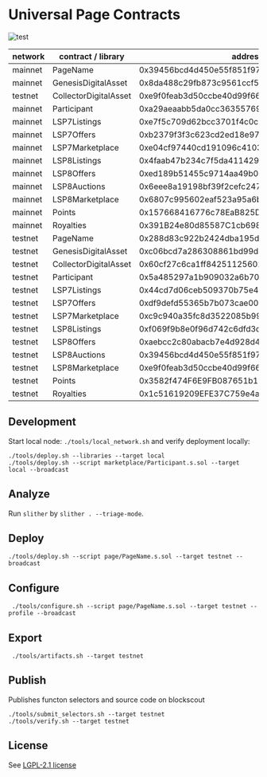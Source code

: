 # Universal Page Contracts

![test](https://github.com/Universal-Page/contracts/actions/workflows/test.yml/badge.svg)

| network | contract / library    | address                                    |
| ------- | --------------------- | ------------------------------------------ |
| mainnet | PageName              | 0x39456bcd4d450e55f851f97c30df828a4e1f6c66 |
| mainnet | GenesisDigitalAsset   | 0x8da488c29fb873c9561ccf5ff44dda6c1deddc37 |
| testnet | CollectorDigitalAsset | 0xe9f0feab3d50ccbe40d99f669fe1e89172908cdf |
| mainnet | Participant           | 0xa29aeaabb5da0cc3635576933a66c1b714f058c1 |
| mainnet | LSP7Listings          | 0xe7f5c709d62bcc3701f4c0cb871eb77e301283b5 |
| mainnet | LSP7Offers            | 0xb2379f3f3c623cd2ed18e97e407cdda8fe6c6da6 |
| mainnet | LSP7Marketplace       | 0xe04cf97440cd191096c4103f9c48abd96184fb8d |
| mainnet | LSP8Listings          | 0x4faab47b234c7f5da411429ee86cb15cb0754354 |
| mainnet | LSP8Offers            | 0xed189b51455c9714aa49b0c55529469c512b10b6 |
| mainnet | LSP8Auctions          | 0x6eee8a19198bf39f2cefc24713acbdcc3c016dec |
| mainnet | LSP8Marketplace       | 0x6807c995602eaf523a95a6b97acc4da0d3894655 |
| mainnet | Points                | 0x157668416776c78EaB825D0d3969d75DC7dD7C0D |
| mainnet | Royalties             | 0x391B24e80d85587C1cb698f0cD7Dfb7191D6875F |
| testnet | PageName              | 0x288d83c922b2424dba195df40756b63f7cd9ef0d |
| testnet | GenesisDigitalAsset   | 0xc06bcd7a286308861bd99da220acbc8901949fbd |
| testnet | CollectorDigitalAsset | 0x60cf27c6ca1ff842511256029fc5f723c1b296ee |
| testnet | Participant           | 0x5a485297a1b909032a6b7000354f3322047028ee |
| testnet | LSP7Listings          | 0x44cd7d06ceb509370b75e426ea3c12824a665e36 |
| testnet | LSP7Offers            | 0xdf9defd55365b7b073cae009cf53dd830902c5a7 |
| testnet | LSP7Marketplace       | 0xc9c940a35fc8d3522085b991ce3e1a920354f19a |
| testnet | LSP8Listings          | 0xf069f9b8e0f96d742c6dfd3d78b0e382f3411207 |
| testnet | LSP8Offers            | 0xaebcc2c80abacb7e4d928d4c0a52c7bbeba4c4be |
| testnet | LSP8Auctions          | 0x39456bcd4d450e55f851f97c30df828a4e1f6c66 |
| testnet | LSP8Marketplace       | 0xe9f0feab3d50ccbe40d99f669fe1e89172908cdf |
| testnet | Points                | 0x3582f474F6E9FB087651b135d6224500A89e6f44 |
| testnet | Royalties             | 0x1c51619209EFE37C759e4a9Ca91F1e68A96E19E3 |

## Development

Start local node: `./tools/local_network.sh` and verify deployment locally:

```
./tools/deploy.sh --libraries --target local
./tools/deploy.sh --script marketplace/Participant.s.sol --target local --broadcast
```

## Analyze

Run `slither` by `slither . --triage-mode`.

## Deploy

```
./tools/deploy.sh --script page/PageName.s.sol --target testnet --broadcast
```

## Configure

```
 ./tools/configure.sh --script page/PageName.s.sol --target testnet --profile --broadcast
```

## Export

```
 ./tools/artifacts.sh --target testnet
```

## Publish

Publishes functon selectors and source code on blockscout

```
./tools/submit_selectors.sh --target testnet
./tools/verify.sh --target testnet
```

## License

See [LGPL-2.1 license](LICENSE)
